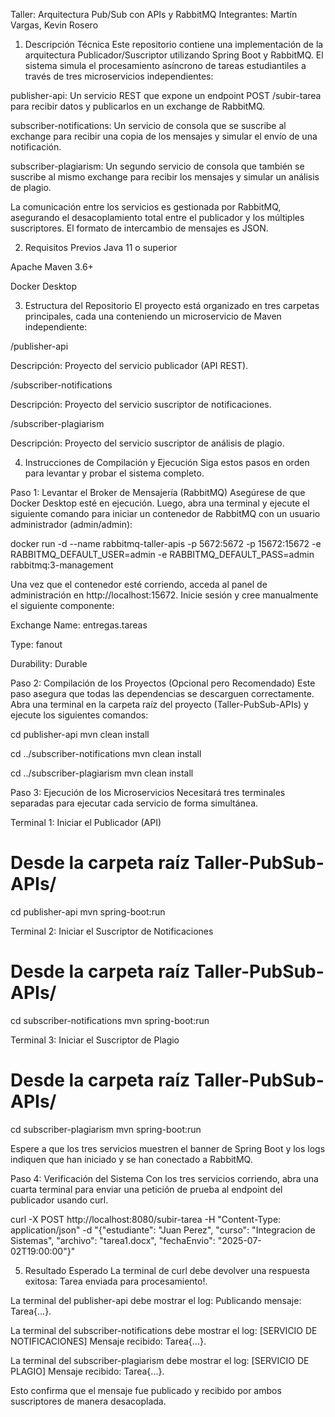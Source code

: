 Taller: Arquitectura Pub/Sub con APIs y RabbitMQ
Integrantes: Martín Vargas, Kevin Rosero

1. Descripción Técnica
Este repositorio contiene una implementación de la arquitectura Publicador/Suscriptor utilizando Spring Boot y RabbitMQ. El sistema simula el procesamiento asíncrono de tareas estudiantiles a través de tres microservicios independientes:

publisher-api: Un servicio REST que expone un endpoint POST /subir-tarea para recibir datos y publicarlos en un exchange de RabbitMQ.

subscriber-notifications: Un servicio de consola que se suscribe al exchange para recibir una copia de los mensajes y simular el envío de una notificación.

subscriber-plagiarism: Un segundo servicio de consola que también se suscribe al mismo exchange para recibir los mensajes y simular un análisis de plagio.

La comunicación entre los servicios es gestionada por RabbitMQ, asegurando el desacoplamiento total entre el publicador y los múltiples suscriptores. El formato de intercambio de mensajes es JSON.

2. Requisitos Previos
 Java 11 o superior

 Apache Maven 3.6+

 Docker Desktop

3. Estructura del Repositorio
El proyecto está organizado en tres carpetas principales, cada una conteniendo un microservicio de Maven independiente:

/publisher-api

Descripción: Proyecto del servicio publicador (API REST).

/subscriber-notifications

Descripción: Proyecto del servicio suscriptor de notificaciones.

/subscriber-plagiarism

Descripción: Proyecto del servicio suscriptor de análisis de plagio.

4. Instrucciones de Compilación y Ejecución
Siga estos pasos en orden para levantar y probar el sistema completo.

Paso 1: Levantar el Broker de Mensajería (RabbitMQ)
Asegúrese de que Docker Desktop esté en ejecución. Luego, abra una terminal y ejecute el siguiente comando para iniciar un contenedor de RabbitMQ con un usuario administrador (admin/admin):

docker run -d --name rabbitmq-taller-apis -p 5672:5672 -p 15672:15672 -e RABBITMQ_DEFAULT_USER=admin -e RABBITMQ_DEFAULT_PASS=admin rabbitmq:3-management

Una vez que el contenedor esté corriendo, acceda al panel de administración en http://localhost:15672. Inicie sesión y cree manualmente el siguiente componente:

Exchange Name: entregas.tareas

Type: fanout

Durability: Durable

Paso 2: Compilación de los Proyectos (Opcional pero Recomendado)
Este paso asegura que todas las dependencias se descarguen correctamente. Abra una terminal en la carpeta raíz del proyecto (Taller-PubSub-APIs) y ejecute los siguientes comandos:

cd publisher-api
mvn clean install

cd ../subscriber-notifications
mvn clean install

cd ../subscriber-plagiarism
mvn clean install

Paso 3: Ejecución de los Microservicios
Necesitará tres terminales separadas para ejecutar cada servicio de forma simultánea.

Terminal 1: Iniciar el Publicador (API)
# Desde la carpeta raíz Taller-PubSub-APIs/
cd publisher-api
mvn spring-boot:run

Terminal 2: Iniciar el Suscriptor de Notificaciones
# Desde la carpeta raíz Taller-PubSub-APIs/
cd subscriber-notifications
mvn spring-boot:run

Terminal 3: Iniciar el Suscriptor de Plagio
# Desde la carpeta raíz Taller-PubSub-APIs/
cd subscriber-plagiarism
mvn spring-boot:run

Espere a que los tres servicios muestren el banner de Spring Boot y los logs indiquen que han iniciado y se han conectado a RabbitMQ.

Paso 4: Verificación del Sistema
Con los tres servicios corriendo, abra una cuarta terminal para enviar una petición de prueba al endpoint del publicador usando curl.

curl -X POST http://localhost:8080/subir-tarea -H "Content-Type: application/json" -d "{\"estudiante\": \"Juan Perez\", \"curso\": \"Integracion de Sistemas\", \"archivo\": \"tarea1.docx\", \"fechaEnvio\": \"2025-07-02T19:00:00\"}"

5. Resultado Esperado
La terminal de curl debe devolver una respuesta exitosa: Tarea enviada para procesamiento!.

La terminal del publisher-api debe mostrar el log: Publicando mensaje: Tarea{...}.

La terminal del subscriber-notifications debe mostrar el log: [SERVICIO DE NOTIFICACIONES] Mensaje recibido: Tarea{...}.

La terminal del subscriber-plagiarism debe mostrar el log: [SERVICIO DE PLAGIO] Mensaje recibido: Tarea{...}.

Esto confirma que el mensaje fue publicado y recibido por ambos suscriptores de manera desacoplada.
